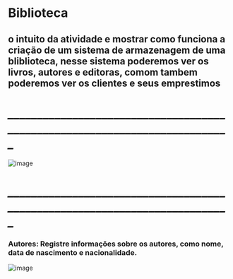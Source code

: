 # Biblioteca
## o intuito da atividade e mostrar como funciona a criação de um sistema de armazenagem de uma bliblioteca, nesse sistema poderemos ver os livros, autores e editoras, comom tambem poderemos ver os clientes e seus emprestimos
# *___________________________________________________________________________*
![image](https://github.com/GabrielChagasAlves/Biblioteca/assets/125607847/e8dd5d84-6109-439f-ae34-fab9b17e058a)

# *___________________________________________________________________________*
### Autores: Registre informações sobre os autores, como nome, data de nascimento e nacionalidade.
![image](https://github.com/GabrielChagasAlves/Biblioteca/assets/125607847/0c04575a-4f08-4d58-b2f4-ebfdee850d6a)
